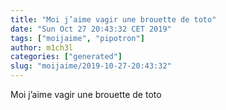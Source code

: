 ```yaml
---
title: "Moi j’aime vagir une brouette de toto"
date: "Sun Oct 27 20:43:32 CET 2019"
tags: ["moijaime", "pipotron"]
author: m1ch3l
categories: ["generated"]
slug: "moijaime/2019-10-27-20:43:32"
---
```


Moi j’aime vagir une brouette de toto
